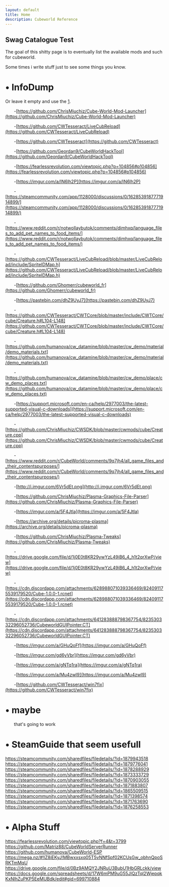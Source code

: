 ```yaml
---
layout: default
title: Home
description: Cubeworld Reference
---
```



## Swag Catalogue Test

The goal of this shitty page is to eventually list the available mods and such for cubeworld.

Some times i write stuff just to see some things you know.

# &bull; InfoDump
Or leave it empty and use the [1].

[1]: https://www.reddit.com/r/notwollaybutok/comments/dimhxq/language_files_to_add_pet_names_to_food_items/

&nbsp;&nbsp;&nbsp;&nbsp;&nbsp;&nbsp; -[https://github.com/ChrisMiuchiz/Cube-World-Mod-Launcher](https://github.com/ChrisMiuchiz/Cube-World-Mod-Launcher)

&nbsp;&nbsp;&nbsp;&nbsp;&nbsp;&nbsp; -[https://github.com/CWTesseract/LiveCubReload](https://github.com/CWTesseract/LiveCubReload)

&nbsp;&nbsp;&nbsp;&nbsp;&nbsp;&nbsp; -[https://github.com/CWTesseract](https://github.com/CWTesseract)

&nbsp;&nbsp;&nbsp;&nbsp;&nbsp;&nbsp; -[https://github.com/Geordan9/CubeWorldHackTool](https://github.com/Geordan9/CubeWorldHackTool)

&nbsp;&nbsp;&nbsp;&nbsp;&nbsp;&nbsp; -[https://fearlessrevolution.com/viewtopic.php?p=104856#p104856](https://fearlessrevolution.com/viewtopic.php?p=104856#p104856)

&nbsp;&nbsp;&nbsp;&nbsp;&nbsp;&nbsp; -[https://imgur.com/a/IN6lh2P](https://imgur.com/a/IN6lh2P)

&nbsp;&nbsp;&nbsp;&nbsp;&nbsp;&nbsp; -[https://steamcommunity.com/app/1128000/discussions/0/1628539187771914899/](https://steamcommunity.com/app/1128000/discussions/0/1628539187771914899/)

&nbsp;&nbsp;&nbsp;&nbsp;&nbsp;&nbsp; -[https://www.reddit.com/r/notwollaybutok/comments/dimhxq/language_files_to_add_pet_names_to_food_items/](https://www.reddit.com/r/notwollaybutok/comments/dimhxq/language_files_to_add_pet_names_to_food_items/)

&nbsp;&nbsp;&nbsp;&nbsp;&nbsp;&nbsp; -[https://github.com/CWTesseract/LiveCubReload/blob/master/LiveCubReload/include/SpriteIDMap.h](https://github.com/CWTesseract/LiveCubReload/blob/master/LiveCubReload/include/SpriteIDMap.h)

&nbsp;&nbsp;&nbsp;&nbsp;&nbsp;&nbsp; -[https://github.com/Ghomerr/cubeworld_fr](https://github.com/Ghomerr/cubeworld_fr)

&nbsp;&nbsp;&nbsp;&nbsp;&nbsp;&nbsp; -[https://pastebin.com/dhZ9UyJ7](https://pastebin.com/dhZ9UyJ7)

&nbsp;&nbsp;&nbsp;&nbsp;&nbsp;&nbsp; -[https://github.com/CWTesseract/CWTCore/blob/master/include/CWTCore/cube/Creature.h#L104-L148](https://github.com/CWTesseract/CWTCore/blob/master/include/CWTCore/cube/Creature.h#L104-L148)

&nbsp;&nbsp;&nbsp;&nbsp;&nbsp;&nbsp; -[https://github.com/humanova/cw_datamine/blob/master/cw_demo/material/demo_materials.txt](https://github.com/humanova/cw_datamine/blob/master/cw_demo/material/demo_materials.txt)

&nbsp;&nbsp;&nbsp;&nbsp;&nbsp;&nbsp; -[https://github.com/humanova/cw_datamine/blob/master/cw_demo/place/cw_demo_places.txt](https://github.com/humanova/cw_datamine/blob/master/cw_demo/place/cw_demo_places.txt)

&nbsp;&nbsp;&nbsp;&nbsp;&nbsp;&nbsp; -[https://support.microsoft.com/en-ca/help/2977003/the-latest-supported-visual-c-downloads](https://support.microsoft.com/en-ca/help/2977003/the-latest-supported-visual-c-downloads)

&nbsp;&nbsp;&nbsp;&nbsp;&nbsp;&nbsp; -[https://github.com/ChrisMiuchiz/CWSDK/blob/master/cwmods/cube/Creature.cpp](https://github.com/ChrisMiuchiz/CWSDK/blob/master/cwmods/cube/Creature.cpp)

&nbsp;&nbsp;&nbsp;&nbsp;&nbsp;&nbsp; -[https://www.reddit.com/r/CubeWorld/comments/9q7jh4/all_game_files_and_their_contentspurposes/](https://www.reddit.com/r/CubeWorld/comments/9q7jh4/all_game_files_and_their_contentspurposes/)

&nbsp;&nbsp;&nbsp;&nbsp;&nbsp;&nbsp; -[http://i.imgur.com/6Vr5dEt.png](http://i.imgur.com/6Vr5dEt.png)

&nbsp;&nbsp;&nbsp;&nbsp;&nbsp;&nbsp; -[https://github.com/ChrisMiuchiz/Plasma-Graphics-File-Parser](https://github.com/ChrisMiuchiz/Plasma-Graphics-File-Parser)

&nbsp;&nbsp;&nbsp;&nbsp;&nbsp;&nbsp; -[https://imgur.com/a/5F4Jtla](https://imgur.com/a/5F4Jtla)

&nbsp;&nbsp;&nbsp;&nbsp;&nbsp;&nbsp; -[https://archive.org/details/picroma-plasma](https://archive.org/details/picroma-plasma)

&nbsp;&nbsp;&nbsp;&nbsp;&nbsp;&nbsp; -[https://github.com/ChrisMiuchiz/Plasma-Tweaks](https://github.com/ChrisMiuchiz/Plasma-Tweaks)

&nbsp;&nbsp;&nbsp;&nbsp;&nbsp;&nbsp; -[https://drive.google.com/file/d/1j0E0t8KR29ywYzL49iB6_4_h1t2qrXwP/view](https://drive.google.com/file/d/1j0E0t8KR29ywYzL49iB6_4_h1t2qrXwP/view)

&nbsp;&nbsp;&nbsp;&nbsp;&nbsp;&nbsp; -[https://cdn.discordapp.com/attachments/628988071039336469/824091175539179520/Cube-1.0.0-1.rcnet](https://cdn.discordapp.com/attachments/628988071039336469/824091175539179520/Cube-1.0.0-1.rcnet)

&nbsp;&nbsp;&nbsp;&nbsp;&nbsp;&nbsp; -[https://cdn.discordapp.com/attachments/641283888798367754/823530332296052736/CubeworldGUIPointer.CT](https://cdn.discordapp.com/attachments/641283888798367754/823530332296052736/CubeworldGUIPointer.CT)

&nbsp;&nbsp;&nbsp;&nbsp;&nbsp;&nbsp; -[https://imgur.com/a/GHuQoFf](https://imgur.com/a/GHuQoFf)

&nbsp;&nbsp;&nbsp;&nbsp;&nbsp;&nbsp; -[https://imgur.com/gd6yVbr](https://imgur.com/gd6yVbr)

&nbsp;&nbsp;&nbsp;&nbsp;&nbsp;&nbsp; -[https://imgur.com/a/gNTq1ra](https://imgur.com/a/gNTq1ra)

&nbsp;&nbsp;&nbsp;&nbsp;&nbsp;&nbsp; -[https://imgur.com/a/Mu4zwl9](https://imgur.com/a/Mu4zwl9)

&nbsp;&nbsp;&nbsp;&nbsp;&nbsp;&nbsp; -[https://github.com/CWTesseract/win7fix](https://github.com/CWTesseract/win7fix)

# &bull; maybe
&nbsp;&nbsp;&nbsp;&nbsp;&nbsp;&nbsp; that's going to work



# &bull; SteamGuide that seem usefull
https://steamcommunity.com/sharedfiles/filedetails/?id=1879943518
https://steamcommunity.com/sharedfiles/filedetails/?id=1879776041
https://steamcommunity.com/sharedfiles/filedetails/?id=1878288929
https://steamcommunity.com/sharedfiles/filedetails/?id=1873333729
https://steamcommunity.com/sharedfiles/filedetails/?id=1870903055
https://steamcommunity.com/sharedfiles/filedetails/?id=1871883807
https://steamcommunity.com/sharedfiles/filedetails/?id=1865509515
https://steamcommunity.com/sharedfiles/filedetails/?id=1871398574
https://steamcommunity.com/sharedfiles/filedetails/?id=1871763690
https://steamcommunity.com/sharedfiles/filedetails/?id=1876258553

# &bull; Alpha Stuff
https://fearlessrevolution.com/viewtopic.php?f=4&t=3799
https://github.com/Matriz88/CubeWorldServerRunner
https://github.com/humanova/CubeWorld-ESP
https://mega.nz/#!lZ8iEKyJ!MBwxxsxq05T5vNNfSpf02KCUsGw_obhnQpoSRKTmMqU
https://drive.google.com/file/d/0Bz9AMQY2JNRuU3BubU1HbGRLckk/view
https://docs.google.com/spreadsheets/d/17W6mPM9uG55JlQzTql2WjepqkKxNlhZuPKP5EeMUBdk/edit#gid=699710884
